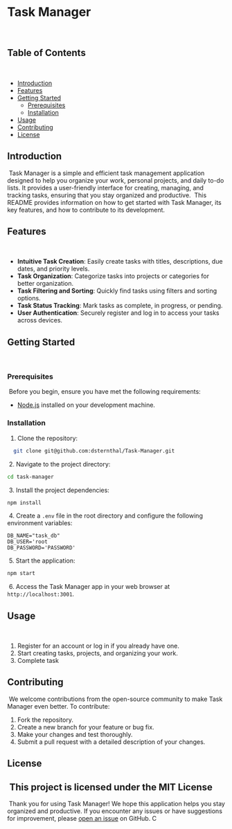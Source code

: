 
# Task Manager 
​
## Table of Contents
​
- [Introduction](#introduction)
- [Features](#features)
- [Getting Started](#getting-started)
  - [Prerequisites](#prerequisites)
  - [Installation](#installation)
- [Usage](#usage)
- [Contributing](#contributing)
- [License](#license)
​
## Introduction
​
Task Manager is a simple and efficient task management application designed to help you organize your work, personal projects, and daily to-do lists. It provides a user-friendly interface for creating, managing, and tracking tasks, ensuring that you stay organized and productive.
​
This README provides information on how to get started with Task Manager, its key features, and how to contribute to its development.
​
## Features
​
- **Intuitive Task Creation**: Easily create tasks with titles, descriptions, due dates, and priority levels.
- **Task Organization**: Categorize tasks into projects or categories for better organization.
- **Task Filtering and Sorting**: Quickly find tasks using filters and sorting options.
- **Task Status Tracking**: Mark tasks as complete, in progress, or pending.
- **User Authentication**: Securely register and log in to access your tasks across devices.
​
## Getting Started
​
### Prerequisites
​
Before you begin, ensure you have met the following requirements:
​
- [Node.js](https://nodejs.org/) installed on your development machine.
​
### Installation
1. Clone the repository:
 ```bash
   git clone git@github.com:dsternthal/Task-Manager.git
   ```
​
2. Navigate to the project directory:
​
   ```bash
   cd task-manager
   ```
​
3. Install the project dependencies:
​
   ```bash
   npm install
   ```
​
4. Create a `.env` file in the root directory and configure the following environment variables:
​
   ```env
   DB_NAME="task_db"
   DB_USER='root
   DB_PASSWORD='PASSWORD'
   ```
​
5. Start the application:
​
   ```bash
   npm start
   ```
​
6. Access the Task Manager app in your web browser at `http://localhost:3001`.
​
## Usage
​
1. Register for an account or log in if you already have one.
2. Start creating tasks, projects, and organizing your work.
3. Complete task 
​
​
## Contributing
​
We welcome contributions from the open-source community to make Task Manager even better. To contribute:
​
1. Fork the repository.
2. Create a new branch for your feature or bug fix.
3. Make your changes and test thoroughly.
4. Submit a pull request with a detailed description of your changes.
​
## License
​
This project is licensed under the MIT License 
​
---
​
Thank you for using Task Manager! We hope this application helps you stay organized and productive. If you encounter any issues or have suggestions for improvement, please [open an issue](https://github.com/dsternthal/Task-Manager/issues) on GitHub.
C